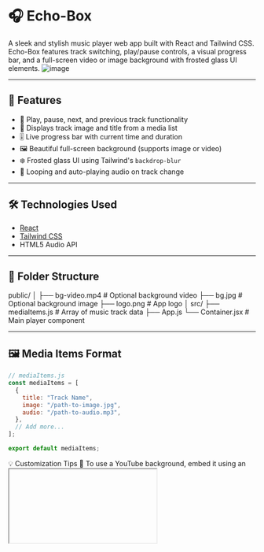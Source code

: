 # 🎧 Echo-Box

A sleek and stylish music player web app built with React and Tailwind CSS. Echo-Box features track switching, play/pause controls, a visual progress bar, and a full-screen video or image background with frosted glass UI elements.
![image](https://github.com/user-attachments/assets/b469b278-7a38-4704-a0eb-0a85d48d7d1c)

---

## 🚀 Features

- 🎵 Play, pause, next, and previous track functionality
- 📀 Displays track image and title from a media list
- 🎚 Live progress bar with current time and duration
- 🖼 Beautiful full-screen background (supports image or video)
- ❄️ Frosted glass UI using Tailwind's `backdrop-blur`
- 🔁 Looping and auto-playing audio on track change

---

## 🛠 Technologies Used

- [React](https://reactjs.org/)
- [Tailwind CSS](https://tailwindcss.com/)
- HTML5 Audio API

---

## 📁 Folder Structure

public/
│
├── bg-video.mp4 # Optional background video
├── bg.jpg # Optional background image
├── logo.png # App logo
│
src/
├── mediaItems.js # Array of music track data
├── App.js
└── Container.jsx # Main player component

---

## 🖼 Media Items Format
```js
// mediaItems.js
const mediaItems = [
  {
    title: "Track Name",
    image: "/path-to-image.jpg",
    audio: "/path-to-audio.mp3",
  },
  // Add more...
];

export default mediaItems;

 ``` 

💡 Customization Tips
🌅 To use a YouTube background, embed it using an <iframe> inside a relative container.

🎬 To use a local video, add it to public/ and use an <video> tag.

🎨 Tweak Tailwind classes for shadows, opacity, spacing, and more.

🎨 Tweak Tailwind classes for shadows, opacity, spacing, and more.

